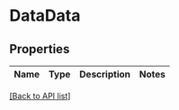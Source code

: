 # DataData

## Properties

Name | Type | Description | Notes
------------ | ------------- | ------------- | -------------

[[Back to API list]](../../README.md#api-endpoints)
